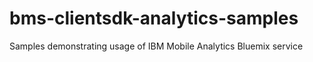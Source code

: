 # bms-clientsdk-analytics-samples
Samples demonstrating usage of IBM Mobile Analytics Bluemix service
